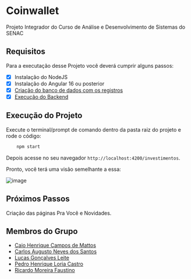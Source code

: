 # Coinwallet

Projeto Integrador do Curso de Análise e Desenvolvimento de Sistemas do SENAC

## Requisitos

Para a executação desse Projeto você deverá cumprir alguns passos: 

- [x] Instalação do NodeJS
- [x] Instalação do Angular 16 ou posterior
- [x] [Criação do banco de dados com os registros]()
- [x] [Execução do Backend](https://github.com/luc4sleite/coinwallet-back)

## Execução do Projeto

Execute o terminal/prompt de comando dentro da pasta raiz do projeto e rode o código:
```cmd
    npm start
```

Depois acesse no seu navegador `http://localhost:4200/investimentos`.

Pronto, você terá uma visão semelhante a essa:

![image](https://github.com/luc4sleite/coinwallet-front/assets/115735167/1922d6ae-631e-4000-b1ff-81c37fb0a12d)

## Próximos Passos

Criação das páginas Pra Você e Novidades.

## Membros do Grupo

- [Caio Henrique Campos de Mattos]()
- [Carlos Augusto Neves dos Santos]()
- [Lucas Gonçalves Leite](https://github.com/luc4sleite)
- [Pedro Henrique Loria Castro]()
- [Ricardo Moreira Faustino]()

